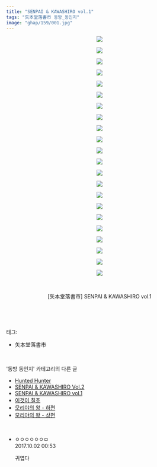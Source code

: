 ```yaml
---
title: "SENPAI & KAWASHIRO vol.1"
tags: "矢本堂落書市 동방_동인지"
image: "ghap/159/001.jpg"
---
```

<div class="article">
<p style="text-align: center; clear: none; float: none;"><img src="{{ site.nasurl }}/ghap/159/001.jpg"/></p>
<p style="text-align: center; clear: none; float: none;"><img src="{{ site.nasurl }}/ghap/159/002.jpg"/></p>
<p style="text-align: center; clear: none; float: none;"><img src="{{ site.nasurl }}/ghap/159/003.jpg"/></p>
<p style="text-align: center; clear: none; float: none;"><img src="{{ site.nasurl }}/ghap/159/004.jpg"/></p>
<p style="text-align: center; clear: none; float: none;"><img src="{{ site.nasurl }}/ghap/159/005.jpg"/></p>
<p style="text-align: center; clear: none; float: none;"><img src="{{ site.nasurl }}/ghap/159/006.jpg"/></p>
<p style="text-align: center; clear: none; float: none;"><img src="{{ site.nasurl }}/ghap/159/007.jpg"/></p>
<p style="text-align: center; clear: none; float: none;"><img src="{{ site.nasurl }}/ghap/159/008.jpg"/></p>
<p style="text-align: center; clear: none; float: none;"><img src="{{ site.nasurl }}/ghap/159/009.jpg"/></p>
<p style="text-align: center; clear: none; float: none;"><img src="{{ site.nasurl }}/ghap/159/010.jpg"/></p>
<p style="text-align: center; clear: none; float: none;"><img src="{{ site.nasurl }}/ghap/159/011.jpg"/></p>
<p style="text-align: center; clear: none; float: none;"><img src="{{ site.nasurl }}/ghap/159/012.jpg"/></p>
<p style="text-align: center; clear: none; float: none;"><img src="{{ site.nasurl }}/ghap/159/013.jpg"/></p>
<p style="text-align: center; clear: none; float: none;"><img src="{{ site.nasurl }}/ghap/159/014.jpg"/></p>
<p style="text-align: center; clear: none; float: none;"><img src="{{ site.nasurl }}/ghap/159/015.jpg"/></p>
<p style="text-align: center; clear: none; float: none;"><img src="{{ site.nasurl }}/ghap/159/016.jpg"/></p>
<p style="text-align: center; clear: none; float: none;"><img src="{{ site.nasurl }}/ghap/159/017.jpg"/></p>
<p style="text-align: center; clear: none; float: none;"><img src="{{ site.nasurl }}/ghap/159/018.jpg"/></p>
<p style="text-align: center; clear: none; float: none;"><img src="{{ site.nasurl }}/ghap/159/019.jpg"/></p>
<p style="text-align: center; clear: none; float: none;"><img src="{{ site.nasurl }}/ghap/159/020.jpg"/></p>
<p style="text-align: center; clear: none; float: none;"><img src="{{ site.nasurl }}/ghap/159/021.jpg"/></p>
<p style="text-align: center; clear: none; float: none;"><img src="{{ site.nasurl }}/ghap/159/022.jpg"/></p>
<p style="text-align: center; clear: none; float: none;"><br/></p>
<p style="text-align: center; clear: none; float: none;">[矢本堂落書市] SENPAI &amp; KAWASHIRO vol.1</p>
<p><br/></p>
</div><br/>
<div class="tagTrail">
<p>태그: </p>
<ul>
<li>矢本堂落書市</li>
</ul>
</div><br/>
<div class="another">
<p>'동방 동인지' 카테고리의 다른 글</p>
<ul>
<li><a href="/2016-06-18-ghap_161">Hunted Hunter</a></li>
<li><a href="/2016-06-18-ghap_160">SENPAI &amp; KAWASHIRO Vol.2</a></li>
<li><a href="/2016-06-18-ghap_159">SENPAI &amp; KAWASHIRO vol.1</a></li>
<li><a href="/2016-06-18-ghap_158">이것이 칠초</a></li>
<li><a href="/2016-06-18-ghap_157">모리야의 왕 - 하편</a></li>
<li><a href="/2016-06-18-ghap_156">모리야의 왕 - 상편</a></li>
</ul>
</div><br/>
<div class="cb_module cb_fluid">
<div class="cb_wrt cb_profile">
<div class="comment">
<ul>
<li class="cb_thumb_off" id="comment15094709">
<div class="cb_comment_area">
<div class="cb_info_area">
<div class="cb_section">
<span class="cb_nick_name">ㅇㅇㅇㅇㅇㅇㅁ</span>
</div>
<div class="cb_section">
<span class="cb_date">2017.10.02 00:53 </span>
</div>
</div>
<div class="cb_dsc_comment">
<p class="cb_dsc">
											귀엽다
										</p>
</div>
</div></li>
</ul>
</div>
</div><!-- commentList close -->
</div><br/>
